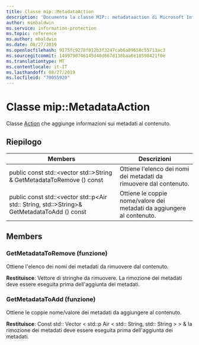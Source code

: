 ```yaml
---
title: Classe mip::MetadataAction
description: 'Documenta la classe MIP:: metadataaction di Microsoft Information Protection (MIP) SDK.'
author: msmbaldwin
ms.service: information-protection
ms.topic: reference
ms.author: mbaldwin
ms.date: 08/27/2019
ms.openlocfilehash: 9175fc9278f012b3f3247cab6a09650c55713ac3
ms.sourcegitcommit: 1499790746145d40d667d138baa6e18598421f0e
ms.translationtype: MT
ms.contentlocale: it-IT
ms.lasthandoff: 08/27/2019
ms.locfileid: "70055920"
---
```

# <a name="class-mipmetadataaction"></a>Classe mip::MetadataAction 
Classe [Action](class_mip_action.md) che aggiunge informazioni sui metadati al contenuto.
  
## <a name="summary"></a>Riepilogo
 Members                        | Descrizioni                                
--------------------------------|---------------------------------------------
public const std::\<vector std::\>String & GetMetadataToRemove () const  |  Ottiene l'elenco dei nomi dei metadati da rimuovere dal contenuto.
public const std::\<vector std::p\<Air std:: String, std::\>String\>& GetMetadataToAdd () const  |  Ottiene le coppie nome/valore dei metadati da aggiungere al contenuto.
  
## <a name="members"></a>Members
  
### <a name="getmetadatatoremove-function"></a>GetMetadataToRemove (funzione)
Ottiene l'elenco dei nomi dei metadati da rimuovere dal contenuto.

  
**Restituisce**: Vettore di stringhe da rimuovere. La rimozione dei metadati deve essere eseguita prima dell'aggiunta dei metadati.
  
### <a name="getmetadatatoadd-function"></a>GetMetadataToAdd (funzione)
Ottiene le coppie nome/valore dei metadati da aggiungere al contenuto.

  
**Restituisce**: Const std:: Vector < std::p Air < std:: String, std:: String > > & la rimozione dei metadati deve essere eseguita prima dell'aggiunta dei metadati.
